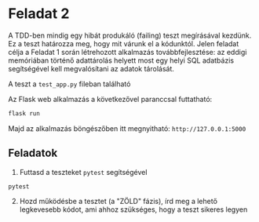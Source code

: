 # Feladat 2

A TDD-ben mindig egy hibát produkáló (failing) teszt megírásával kezdünk. Ez a teszt határozza meg, hogy mit várunk el a kódunktól. Jelen feladat célja a Feladat 1 során létrehozott alkalmazás továbbfejlesztése: az eddigi memóriában történő adattárolás helyett most egy helyi SQL adatbázis segítségével kell megvalósítani az adatok tárolását.

A teszt a `test_app.py` fileban található

Az Flask web alkalmazás a következővel paranccsal futtatható:

```bash
flask run
```

Majd az alkalmazás böngészőben itt megnyitható: `http://127.0.0.1:5000`

## Feladatok

1. Futtasd a teszteket `pytest` segítségével

```
pytest
```

2. Hozd működésbe a tesztet (a "ZÖLD" fázis), írd meg a lehető legkevesebb kódot, ami ahhoz szükséges, hogy a teszt sikeres legyen
